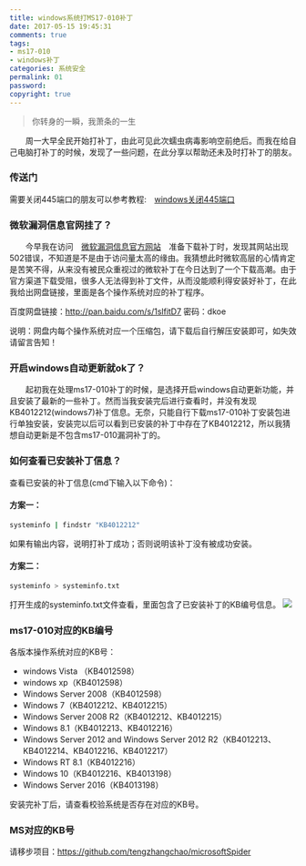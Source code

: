 ```yaml
---
title: windows系统打MS17-010补丁
date: 2017-05-15 19:45:31
comments: true
tags:
- ms17-010
- windows补丁
categories: 系统安全
permalink: 01
password:
copyright: true
---
```

<blockquote class="blockquote-center">你转身的一瞬，我萧条的一生</blockquote>
　　周一大早全民开始打补丁，由此可见此次蠕虫病毒影响空前绝后。而我在给自己电脑打补丁的时候，发现了一些问题，在此分享以帮助还未及时打补丁的朋友。
<!--more -->

### 传送门
需要关闭445端口的朋友可以参考教程:　[windows关闭445端口](http://thief.one/2017/05/13/2)

### 微软漏洞信息官网挂了？
　　今早我在访问　[微软漏洞信息官方网站](https://technet.microsoft.com/en-us/library/security/MS17-010)　准备下载补丁时，发现其网站出现502错误，不知道是不是由于访问量太高的缘由。我猜想此时微软高层的心情肯定是苦笑不得，从来没有被民众重视过的微软补丁在今日达到了一个下载高潮。由于官方渠道下载受阻，很多人无法得到补丁文件，从而没能顺利得安装好补丁，在此我给出网盘链接，里面是各个操作系统对应的补丁程序。

百度网盘链接：http://pan.baidu.com/s/1slfitD7 密码：dkoe

说明：网盘内每个操作系统对应一个压缩包，请下载后自行解压安装即可，如失效请留言告知！

### 开启windows自动更新就ok了？
　　起初我在处理ms17-010补丁的时候，是选择开启windows自动更新功能，并且安装了最新的一些补丁。然而当我安装完后进行查看时，并没有发现KB4012212(windows7)补丁信息。无奈，只能自行下载ms17-010补丁安装包进行单独安装，安装完以后可以看到已安装的补丁中存在了KB4012212，所以我猜想自动更新是不包含ms17-010漏洞补丁的。

### 如何查看已安装补丁信息？
查看已安装的补丁信息(cmd下输入以下命令)：
#### 方案一：
```bash
systeminfo | findstr "KB4012212"
```
如果有输出内容，说明打补丁成功；否则说明该补丁没有被成功安装。
#### 方案二：
```bash
systeminfo > systeminfo.txt
```
打开生成的systeminfo.txt文件查看，里面包含了已安装补丁的KB编号信息。
![](/upload_image/2017051501/1.png)

### ms17-010对应的KB编号
各版本操作系统对应的KB号：
* windows Vista （KB4012598）
* windows xp（KB4012598）
* Windows Server 2008（KB4012598）
* Windows 7（KB4012212、KB4012215）
* Windows Server 2008 R2（KB4012212、KB4012215）
* Windows 8.1（KB4012213、KB4012216）
* Windows Server 2012 and Windows Server 2012 R2（KB4012213、KB4012214、KB4012216、KB4012217）
* Windows RT 8.1（KB4012216）
* Windows 10（KB4012216、KB4013198）
* Windows Server 2016（KB4013198）

安装完补丁后，请查看校验系统是否存在对应的KB号。

### MS对应的KB号
请移步项目：https://github.com/tengzhangchao/microsoftSpider

